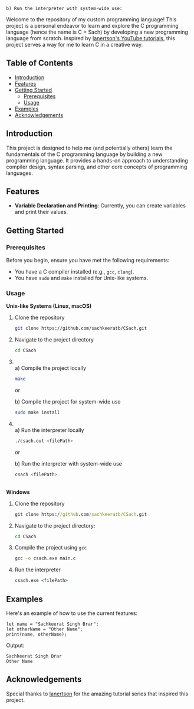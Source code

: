     b) Run the interpreter with system-wide use:

Welcome to the repository of my custom programming language! This project is a personal endeavor to learn and explore the C programming language (hence the name is C + Sach) by developing a new programming language from scratch. Inspired by [Ianertson's YouTube tutorials](https://www.youtube.com/@helloworldcode), this project serves a way for me to learn C in a creative way.

## Table of Contents

- [Introduction](#introduction)
- [Features](#features)
- [Getting Started](#getting-started)
  - [Prerequisites](#prerequisites)
  - [Usage](#usage)
- [Examples](#examples)
- [Acknowledgements](#acknowledgements)

## Introduction

This project is designed to help me (and potentially others) learn the fundamentals of the C programming language by building a new programming language. It provides a hands-on approach to understanding compiler design, syntax parsing, and other core concepts of programming languages.

## Features

- **Variable Declaration and Printing**: Currently, you can create variables and print their values.

## Getting Started

### Prerequisites

Before you begin, ensure you have met the following requirements:

- You have a C compiler installed (e.g., `gcc`, `clang`).
- You have `sudo` and `make` installed for Unix-like systems.

### Usage
**Unix-like Systems (Linux, macOS)**
1. Clone the repository
    ```sh
    git clone https://github.com/sachkeeratb/CSach.git
    ```
2. Navigate to the project directory
    ```sh
    cd CSach
    ```
3. \
    a) Compile the project locally
    ```sh
    make
    ```

    or

    b) Compile the project for system-wide use
    ```sh
    sudo make install
    ```
4. \
    a) Run the interpreter locally
    ```sh
    ./csach.out <filePath>
    ```
    or

    b) Run the interpreter with system-wide use
    ```sh
    csach <filePath>
    ```
    
\
**Windows**
1. Clone the repository
    ```cmd
    git clone https://github.com/sachkeeratb/CSach.git
    ```
2. Navigate to the project directory:
    ```cmd
    cd CSach
    ```
3. Compile the project using ```gcc```
    ```cmd
   gcc -o csach.exe main.c
   ```
4. Run the interpreter
    ```cmd
    csach.exe <filePath>
    ```
    

## Examples

Here's an example of how to use the current features:

```
let name = "Sachkeerat Singh Brar";
let otherName = "Other Name";
print(name, otherName);
```
Output:
```
Sachkeerat Singh Brar
Other Name
```

## Acknowledgements
Special thanks to [Ianertson](https://www.youtube.com/@helloworldcode) for the amazing tutorial series that inspired this project.